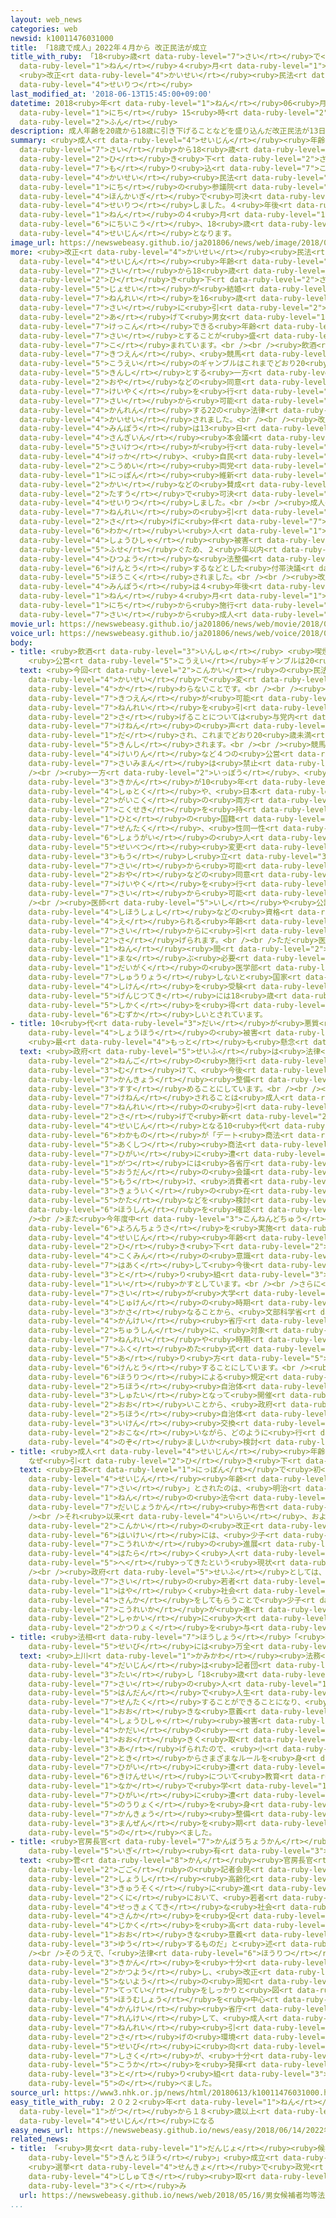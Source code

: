 ```yaml
---
layout: web_news
categories: web
newsid: k10011476031000
title: 「18歳で成人」2022年４月から 改正民法が成立
title_with_ruby: 「18<ruby>歳<rt data-ruby-level="7">さい</rt></ruby>で<ruby>成人<rt data-ruby-level="4">せいじん</rt></ruby>」2022<ruby>年<rt
  data-ruby-level="1">ねん</rt></ruby>４<ruby>月<rt data-ruby-level="1">がつ</rt></ruby>から
  <ruby>改正<rt data-ruby-level="4">かいせい</rt></ruby><ruby>民法<rt data-ruby-level="4">みんぽう</rt></ruby>が<ruby>成立<rt
  data-ruby-level="4">せいりつ</rt></ruby>
last_modified_at: '2018-06-13T15:45:00+09:00'
datetime: 2018<ruby>年<rt data-ruby-level="1">ねん</rt></ruby>06<ruby>月<rt data-ruby-level="1">がつ</rt></ruby>13<ruby>日<rt
  data-ruby-level="1">にち</rt></ruby> 15<ruby>時<rt data-ruby-level="2">じ</rt></ruby>45<ruby>分<rt
  data-ruby-level="2">ふん</rt></ruby>
description: 成人年齢を20歳から18歳に引き下げることなどを盛り込んだ改正民法が13日の参議院本会議で可決・成立しました。４年後の2022年の４月１日以降、18歳から成人となります。
summary: <ruby>成人<rt data-ruby-level="4">せいじん</rt></ruby><ruby>年齢<rt data-ruby-level="7">ねんれい</rt></ruby>を20<ruby>歳<rt
  data-ruby-level="7">さい</rt></ruby>から18<ruby>歳<rt data-ruby-level="7">さい</rt></ruby>に<ruby>引<rt
  data-ruby-level="2">ひ</rt></ruby>き<ruby>下<rt data-ruby-level="2">さ</rt></ruby>げることなどを<ruby>盛<rt
  data-ruby-level="7">も</rt></ruby>り<ruby>込<rt data-ruby-level="7">こ</rt></ruby>んだ<ruby>改正<rt
  data-ruby-level="4">かいせい</rt></ruby><ruby>民法<rt data-ruby-level="4">みんぽう</rt></ruby>が13<ruby>日<rt
  data-ruby-level="1">にち</rt></ruby>の<ruby>参議院<rt data-ruby-level="4">さんぎいん</rt></ruby><ruby>本会議<rt
  data-ruby-level="4">ほんかいぎ</rt></ruby>で<ruby>可決<rt data-ruby-level="5">かけつ</rt></ruby>・<ruby>成立<rt
  data-ruby-level="4">せいりつ</rt></ruby>しました。４<ruby>年後<rt data-ruby-level="2">ねんご</rt></ruby>の2022<ruby>年<rt
  data-ruby-level="1">ねん</rt></ruby>の４<ruby>月<rt data-ruby-level="1">がつ</rt></ruby>１<ruby>日以降<rt
  data-ruby-level="6">にちいこう</rt></ruby>、18<ruby>歳<rt data-ruby-level="7">さい</rt></ruby>から<ruby>成人<rt
  data-ruby-level="4">せいじん</rt></ruby>となります。
image_url: https://newswebeasy.github.io/ja201806/news/web/image/2018/06/13/K10011476031_1806131723_1806131724_01_03.jpg
more: <ruby>改正<rt data-ruby-level="4">かいせい</rt></ruby><ruby>民法<rt data-ruby-level="4">みんぽう</rt></ruby>は、<ruby>成人<rt
  data-ruby-level="4">せいじん</rt></ruby><ruby>年齢<rt data-ruby-level="7">ねんれい</rt></ruby>を20<ruby>歳<rt
  data-ruby-level="7">さい</rt></ruby>から18<ruby>歳<rt data-ruby-level="7">さい</rt></ruby>に<ruby>引<rt
  data-ruby-level="2">ひ</rt></ruby>き<ruby>下<rt data-ruby-level="2">さ</rt></ruby>げることや、<ruby>女性<rt
  data-ruby-level="5">じょせい</rt></ruby>が<ruby>結婚<rt data-ruby-level="7">けっこん</rt></ruby>できる<ruby>年齢<rt
  data-ruby-level="7">ねんれい</rt></ruby>を16<ruby>歳<rt data-ruby-level="7">さい</rt></ruby>から18<ruby>歳<rt
  data-ruby-level="7">さい</rt></ruby>に<ruby>引<rt data-ruby-level="2">ひ</rt></ruby>き<ruby>上<rt
  data-ruby-level="2">あ</rt></ruby>げて<ruby>男女<rt data-ruby-level="1">だんじょ</rt></ruby>ともに<ruby>結婚<rt
  data-ruby-level="7">けっこん</rt></ruby>できる<ruby>年齢<rt data-ruby-level="7">ねんれい</rt></ruby>を18<ruby>歳<rt
  data-ruby-level="7">さい</rt></ruby>とすることが<ruby>盛<rt data-ruby-level="7">も</rt></ruby>り<ruby>込<rt
  data-ruby-level="7">こ</rt></ruby>まれています。<br /><br /><ruby>飲酒<rt data-ruby-level="3">いんしゅ</rt></ruby>や<ruby>喫煙<rt
  data-ruby-level="7">きつえん</rt></ruby>、<ruby>競馬<rt data-ruby-level="4">けいば</rt></ruby>などの<ruby>公営<rt
  data-ruby-level="5">こうえい</rt></ruby>のギャンブルはこれまでどおり20<ruby>歳未満<rt data-ruby-level="7">さいみまん</rt></ruby>は<ruby>禁止<rt
  data-ruby-level="5">きんし</rt></ruby>とする<ruby>一方<rt data-ruby-level="2">いっぽう</rt></ruby>、<ruby>親<rt
  data-ruby-level="2">おや</rt></ruby>などの<ruby>同意<rt data-ruby-level="3">どうい</rt></ruby>なしにローンやクレジットカードの<ruby>契約<rt
  data-ruby-level="7">けいやく</rt></ruby>を<ruby>行<rt data-ruby-level="2">おこな</rt></ruby>うことなどは18<ruby>歳<rt
  data-ruby-level="7">さい</rt></ruby>から<ruby>可能<rt data-ruby-level="5">かのう</rt></ruby>とするよう<ruby>関連<rt
  data-ruby-level="4">かんれん</rt></ruby>する22の<ruby>法律<rt data-ruby-level="6">ほうりつ</rt></ruby>も<ruby>改正<rt
  data-ruby-level="4">かいせい</rt></ruby>されました。<br /><br /><ruby>改正<rt data-ruby-level="4">かいせい</rt></ruby><ruby>民法<rt
  data-ruby-level="4">みんぽう</rt></ruby>は13<ruby>日<rt data-ruby-level="1">にち</rt></ruby>の<ruby>参議院<rt
  data-ruby-level="4">さんぎいん</rt></ruby><ruby>本会議<rt data-ruby-level="4">ほんかいぎ</rt></ruby>で<ruby>採決<rt
  data-ruby-level="5">さいけつ</rt></ruby>が<ruby>行<rt data-ruby-level="2">おこな</rt></ruby>われた<ruby>結果<rt
  data-ruby-level="4">けっか</rt></ruby>、<ruby>自民<rt data-ruby-level="4">じみん</rt></ruby>、<ruby>公明<rt
  data-ruby-level="2">こうめい</rt></ruby><ruby>両党<rt data-ruby-level="6">りょうとう</rt></ruby>と<ruby>日本<rt
  data-ruby-level="1">にっぽん</rt></ruby><ruby>維新<rt data-ruby-level="7">いしん</rt></ruby>の<ruby>会<rt
  data-ruby-level="2">かい</rt></ruby>などの<ruby>賛成<rt data-ruby-level="5">さんせい</rt></ruby><ruby>多数<rt
  data-ruby-level="2">たすう</rt></ruby>で<ruby>可決<rt data-ruby-level="5">かけつ</rt></ruby>・<ruby>成立<rt
  data-ruby-level="4">せいりつ</rt></ruby>しました。<br /><br /><ruby>成人<rt data-ruby-level="4">せいじん</rt></ruby><ruby>年齢<rt
  data-ruby-level="7">ねんれい</rt></ruby>の<ruby>引<rt data-ruby-level="2">ひ</rt></ruby>き<ruby>下<rt
  data-ruby-level="2">さ</rt></ruby>げに<ruby>伴<rt data-ruby-level="7">ともな</rt></ruby>って<ruby>若<rt
  data-ruby-level="6">わか</rt></ruby>い<ruby>人<rt data-ruby-level="1">ひと</rt></ruby>の<ruby>消費者<rt
  data-ruby-level="4">しょうひしゃ</rt></ruby><ruby>被害<rt data-ruby-level="7">ひがい</rt></ruby>を<ruby>防<rt
  data-ruby-level="5">ふせ</rt></ruby>ぐため、２<ruby>年以内<rt data-ruby-level="4">ねんいない</rt></ruby>に<ruby>必要<rt
  data-ruby-level="4">ひつよう</rt></ruby>な<ruby>法整備<rt data-ruby-level="5">ほうせいび</rt></ruby>を<ruby>検討<rt
  data-ruby-level="6">けんとう</rt></ruby>するなどとした<ruby>付帯決議<rt data-ruby-level="4">ふたいけつぎ</rt></ruby>も<ruby>報告<rt
  data-ruby-level="5">ほうこく</rt></ruby>されました。<br /><br /><ruby>改正<rt data-ruby-level="4">かいせい</rt></ruby><ruby>民法<rt
  data-ruby-level="4">みんぽう</rt></ruby>は４<ruby>年後<rt data-ruby-level="2">ねんご</rt></ruby>の2022<ruby>年<rt
  data-ruby-level="1">ねん</rt></ruby>４<ruby>月<rt data-ruby-level="1">がつ</rt></ruby>１<ruby>日<rt
  data-ruby-level="1">にち</rt></ruby>から<ruby>施行<rt data-ruby-level="7">しこう</rt></ruby>されることになっていて、18<ruby>歳<rt
  data-ruby-level="7">さい</rt></ruby>から<ruby>成人<rt data-ruby-level="4">せいじん</rt></ruby>となります。
movie_url: https://newswebeasy.github.io/ja201806/news/web/movie/2018/06/13/k10011476031_201806131723_201806131723.mp4
voice_url: https://newswebeasy.github.io/ja201806/news/web/voice/2018/06/13/k10011476031_201806131723_201806131723.mp3
body:
- title: <ruby>飲酒<rt data-ruby-level="3">いんしゅ</rt></ruby> <ruby>喫煙<rt data-ruby-level="7">きつえん</rt></ruby>
    <ruby>公営<rt data-ruby-level="5">こうえい</rt></ruby>ギャンブルは20<ruby>歳<rt data-ruby-level="7">さい</rt></ruby>のまま
  text: <ruby>今回<rt data-ruby-level="2">こんかい</rt></ruby>の<ruby>民法<rt data-ruby-level="4">みんぽう</rt></ruby>の<ruby>改正<rt
    data-ruby-level="4">かいせい</rt></ruby>で<ruby>変<rt data-ruby-level="4">か</rt></ruby>わること、<ruby>変<rt
    data-ruby-level="4">か</rt></ruby>わらないことです。<br /><br /><ruby>飲酒<rt data-ruby-level="3">いんしゅ</rt></ruby>や<ruby>喫煙<rt
    data-ruby-level="7">きつえん</rt></ruby>が<ruby>可能<rt data-ruby-level="5">かのう</rt></ruby>になる<ruby>年齢<rt
    data-ruby-level="7">ねんれい</rt></ruby>を<ruby>引<rt data-ruby-level="2">ひ</rt></ruby>き<ruby>下<rt
    data-ruby-level="2">さ</rt></ruby>げることについては<ruby>与党内<rt data-ruby-level="7">よとうない</rt></ruby>からも<ruby>懸念<rt
    data-ruby-level="7">けねん</rt></ruby>の<ruby>声<rt data-ruby-level="2">こえ</rt></ruby>が<ruby>出<rt
    data-ruby-level="1">だ</rt></ruby>され、これまでどおり20<ruby>歳未満<rt data-ruby-level="7">さいみまん</rt></ruby>は<ruby>禁止<rt
    data-ruby-level="5">きんし</rt></ruby>されます。<br /><br /><ruby>競馬<rt data-ruby-level="4">けいば</rt></ruby>や<ruby>競輪<rt
    data-ruby-level="4">けいりん</rt></ruby>など４つの<ruby>公営<rt data-ruby-level="5">こうえい</rt></ruby>ギャンブルについても、これまでどおり20<ruby>歳未満<rt
    data-ruby-level="7">さいみまん</rt></ruby>は<ruby>禁止<rt data-ruby-level="5">きんし</rt></ruby>となります。<br
    /><br /><ruby>一方<rt data-ruby-level="2">いっぽう</rt></ruby>、<ruby>有効<rt data-ruby-level="5">ゆうこう</rt></ruby><ruby>期間<rt
    data-ruby-level="3">きかん</rt></ruby>が10<ruby>年<rt data-ruby-level="1">ねん</rt></ruby>のパスポートの<ruby>取得<rt
    data-ruby-level="4">しゅとく</rt></ruby>や、<ruby>日本<rt data-ruby-level="1">にっぽん</rt></ruby>と<ruby>外国<rt
    data-ruby-level="2">がいこく</rt></ruby>の<ruby>両方<rt data-ruby-level="3">りょうほう</rt></ruby>の<ruby>国籍<rt
    data-ruby-level="7">こくせき</rt></ruby>を<ruby>持<rt data-ruby-level="3">も</rt></ruby>っている<ruby>人<rt
    data-ruby-level="1">ひと</rt></ruby>の<ruby>国籍<rt data-ruby-level="7">こくせき</rt></ruby><ruby>選択<rt
    data-ruby-level="7">せんたく</rt></ruby>、<ruby>性同一性<rt data-ruby-level="5">せいどういつせい</rt></ruby><ruby>障害<rt
    data-ruby-level="6">しょうがい</rt></ruby>の<ruby>人<rt data-ruby-level="1">ひと</rt></ruby>の<ruby>性別<rt
    data-ruby-level="5">せいべつ</rt></ruby><ruby>変更<rt data-ruby-level="7">へんこう</rt></ruby>の<ruby>申<rt
    data-ruby-level="3">もう</rt></ruby>し<ruby>立<rt data-ruby-level="3">た</rt></ruby>てなどは18<ruby>歳<rt
    data-ruby-level="7">さい</rt></ruby>から<ruby>可能<rt data-ruby-level="5">かのう</rt></ruby>となるほか、<ruby>親<rt
    data-ruby-level="2">おや</rt></ruby>などの<ruby>同意<rt data-ruby-level="3">どうい</rt></ruby>なしにローンやクレジットカードの<ruby>契約<rt
    data-ruby-level="7">けいやく</rt></ruby>を<ruby>行<rt data-ruby-level="2">おこな</rt></ruby>うことも18<ruby>歳<rt
    data-ruby-level="7">さい</rt></ruby>から<ruby>可能<rt data-ruby-level="5">かのう</rt></ruby>となります。<br
    /><br /><ruby>医師<rt data-ruby-level="5">いし</rt></ruby>や<ruby>公認会計士<rt data-ruby-level="7">こうにんかいけいし</rt></ruby>、<ruby>司法書士<rt
    data-ruby-level="4">しほうしょし</rt></ruby>などの<ruby>資格<rt data-ruby-level="5">しかく</rt></ruby>を<ruby>得<rt
    data-ruby-level="4">え</rt></ruby>られる<ruby>年齢<rt data-ruby-level="7">ねんれい</rt></ruby>も18<ruby>歳<rt
    data-ruby-level="7">さい</rt></ruby>からに<ruby>引<rt data-ruby-level="2">ひ</rt></ruby>き<ruby>下<rt
    data-ruby-level="2">さ</rt></ruby>げられます。<br /><br />ただ<ruby>医師<rt data-ruby-level="5">いし</rt></ruby>については６<ruby>年<rt
    data-ruby-level="1">ねん</rt></ruby><ruby>間<rt data-ruby-level="2">かん</rt></ruby><ruby>学<rt
    data-ruby-level="1">まな</rt></ruby>ぶ<ruby>必要<rt data-ruby-level="4">ひつよう</rt></ruby>がある<ruby>大学<rt
    data-ruby-level="1">だいがく</rt></ruby>の<ruby>医学部<rt data-ruby-level="3">いがくぶ</rt></ruby>を<ruby>修了<rt
    data-ruby-level="7">しゅうりょう</rt></ruby>しないと<ruby>国家<rt data-ruby-level="2">こっか</rt></ruby><ruby>試験<rt
    data-ruby-level="4">しけん</rt></ruby>を<ruby>受験<rt data-ruby-level="4">じゅけん</rt></ruby>できないため、<ruby>現実的<rt
    data-ruby-level="5">げんじつてき</rt></ruby>には18<ruby>歳<rt data-ruby-level="7">さい</rt></ruby>で<ruby>資格<rt
    data-ruby-level="5">しかく</rt></ruby>を<ruby>得<rt data-ruby-level="4">え</rt></ruby>るのは<ruby>難<rt
    data-ruby-level="6">むずか</rt></ruby>しいとされています。
- title: 10<ruby>代<rt data-ruby-level="3">だい</rt></ruby>が<ruby>悪質<rt data-ruby-level="5">あくしつ</rt></ruby><ruby>商法<rt
    data-ruby-level="4">しょうほう</rt></ruby>の<ruby>被害<rt data-ruby-level="7">ひがい</rt></ruby>
    <ruby>最<rt data-ruby-level="4">もっと</rt></ruby>も<ruby>懸念<rt data-ruby-level="7">けねん</rt></ruby>
  text: <ruby>政府<rt data-ruby-level="5">せいふ</rt></ruby>は<ruby>法律<rt data-ruby-level="6">ほうりつ</rt></ruby>の４<ruby>年後<rt
    data-ruby-level="2">ねんご</rt></ruby>の<ruby>施行<rt data-ruby-level="7">しこう</rt></ruby>に<ruby>向<rt
    data-ruby-level="3">む</rt></ruby>けて、<ruby>今後<rt data-ruby-level="2">こんご</rt></ruby>、<ruby>環境<rt
    data-ruby-level="7">かんきょう</rt></ruby><ruby>整備<rt data-ruby-level="5">せいび</rt></ruby>を<ruby>進<rt
    data-ruby-level="3">すす</rt></ruby>めることにしています。<br /><br /><ruby>最<rt data-ruby-level="4">もっと</rt></ruby>も<ruby>懸念<rt
    data-ruby-level="7">けねん</rt></ruby>されることは<ruby>成人<rt data-ruby-level="4">せいじん</rt></ruby><ruby>年齢<rt
    data-ruby-level="7">ねんれい</rt></ruby>の<ruby>引<rt data-ruby-level="2">ひ</rt></ruby>き<ruby>下<rt
    data-ruby-level="2">さ</rt></ruby>げで<ruby>新<rt data-ruby-level="2">あら</rt></ruby>たに<ruby>成人<rt
    data-ruby-level="4">せいじん</rt></ruby>となる10<ruby>代<rt data-ruby-level="3">だい</rt></ruby>の<ruby>若者<rt
    data-ruby-level="6">わかもの</rt></ruby>が「デート<ruby>商法<rt data-ruby-level="4">しょうほう</rt></ruby>」など<ruby>悪質<rt
    data-ruby-level="5">あくしつ</rt></ruby><ruby>商法<rt data-ruby-level="4">しょうほう</rt></ruby>の<ruby>被害<rt
    data-ruby-level="7">ひがい</rt></ruby>に<ruby>遭<rt data-ruby-level="7">あ</rt></ruby>うことだとして、ことし４<ruby>月<rt
    data-ruby-level="1">がつ</rt></ruby>には<ruby>各省庁<rt data-ruby-level="6">かくしょうちょう</rt></ruby><ruby>横断<rt
    data-ruby-level="5">おうだん</rt></ruby>の<ruby>会議<rt data-ruby-level="4">かいぎ</rt></ruby>を<ruby>設<rt
    data-ruby-level="5">もう</rt></ruby>け、<ruby>消費者<rt data-ruby-level="4">しょうひしゃ</rt></ruby><ruby>教育<rt
    data-ruby-level="3">きょういく</rt></ruby>の<ruby>在<rt data-ruby-level="5">あ</rt></ruby>り<ruby>方<rt
    data-ruby-level="5">かた</rt></ruby>などを<ruby>検討<rt data-ruby-level="6">けんとう</rt></ruby>していく<ruby>方針<rt
    data-ruby-level="6">ほうしん</rt></ruby>を<ruby>確認<rt data-ruby-level="7">かくにん</rt></ruby>しています。<br
    /><br />また<ruby>今年度中<rt data-ruby-level="3">こんねんどちゅう</rt></ruby>に<ruby>世論調査<rt
    data-ruby-level="6">よろんちょうさ</rt></ruby>を<ruby>実施<rt data-ruby-level="7">じっし</rt></ruby>して、<ruby>成人<rt
    data-ruby-level="4">せいじん</rt></ruby><ruby>年齢<rt data-ruby-level="7">ねんれい</rt></ruby>の<ruby>引<rt
    data-ruby-level="2">ひ</rt></ruby>き<ruby>下<rt data-ruby-level="2">さ</rt></ruby>げについて<ruby>国民<rt
    data-ruby-level="4">こくみん</rt></ruby>の<ruby>意識<rt data-ruby-level="5">いしき</rt></ruby>を<ruby>把握<rt
    data-ruby-level="7">はあく</rt></ruby>して<ruby>今後<rt data-ruby-level="2">こんご</rt></ruby>の<ruby>取<rt
    data-ruby-level="3">と</rt></ruby>り<ruby>組<rt data-ruby-level="3">く</rt></ruby>みに<ruby>生<rt
    data-ruby-level="1">い</rt></ruby>かすとしています。<br /><br />さらに<ruby>成人式<rt data-ruby-level="4">せいじんしき</rt></ruby>について、18<ruby>歳<rt
    data-ruby-level="7">さい</rt></ruby>が<ruby>大学<rt data-ruby-level="1">だいがく</rt></ruby><ruby>受験<rt
    data-ruby-level="4">じゅけん</rt></ruby>の<ruby>時期<rt data-ruby-level="3">じき</rt></ruby>と<ruby>重<rt
    data-ruby-level="3">かさ</rt></ruby>なることから、<ruby>文部科学省<rt data-ruby-level="4">もんぶかがくしょう</rt></ruby>など<ruby>関係<rt
    data-ruby-level="4">かんけい</rt></ruby><ruby>省庁<rt data-ruby-level="6">しょうちょう</rt></ruby>を<ruby>中心<rt
    data-ruby-level="2">ちゅうしん</rt></ruby>に、<ruby>対象<rt data-ruby-level="4">たいしょう</rt></ruby>とする<ruby>年齢<rt
    data-ruby-level="7">ねんれい</rt></ruby>や<ruby>時期<rt data-ruby-level="3">じき</rt></ruby>を<ruby>含<rt
    data-ruby-level="7">ふく</rt></ruby>めた<ruby>式<rt data-ruby-level="3">しき</rt></ruby>の<ruby>在<rt
    data-ruby-level="5">あ</rt></ruby>り<ruby>方<rt data-ruby-level="5">かた</rt></ruby>を<ruby>検討<rt
    data-ruby-level="6">けんとう</rt></ruby>することにしています。<br /><ruby>成人式<rt data-ruby-level="4">せいじんしき</rt></ruby>は<ruby>法律<rt
    data-ruby-level="6">ほうりつ</rt></ruby>による<ruby>規定<rt data-ruby-level="5">きてい</rt></ruby>はなく、<ruby>地方<rt
    data-ruby-level="2">ちほう</rt></ruby><ruby>自治体<rt data-ruby-level="4">じちたい</rt></ruby>が<ruby>主体<rt
    data-ruby-level="3">しゅたい</rt></ruby>となって<ruby>開催<rt data-ruby-level="7">かいさい</rt></ruby>するケースが<ruby>多<rt
    data-ruby-level="2">おお</rt></ruby>いことから、<ruby>政府<rt data-ruby-level="5">せいふ</rt></ruby>は<ruby>地方<rt
    data-ruby-level="2">ちほう</rt></ruby><ruby>自治体<rt data-ruby-level="4">じちたい</rt></ruby>と<ruby>意見<rt
    data-ruby-level="3">いけん</rt></ruby><ruby>交換<rt data-ruby-level="7">こうかん</rt></ruby>を<ruby>行<rt
    data-ruby-level="2">おこな</rt></ruby>いながら、どのように<ruby>行<rt data-ruby-level="2">おこな</rt></ruby>うのが<ruby>望<rt
    data-ruby-level="4">のぞ</rt></ruby>ましいか<ruby>検討<rt data-ruby-level="6">けんとう</rt></ruby>していくことにしています。
- title: <ruby>成人<rt data-ruby-level="4">せいじん</rt></ruby><ruby>年齢<rt data-ruby-level="7">ねんれい</rt></ruby>
    なぜ<ruby>引<rt data-ruby-level="2">ひ</rt></ruby>き<ruby>下<rt data-ruby-level="2">さ</rt></ruby>げ
  text: <ruby>日本<rt data-ruby-level="1">にっぽん</rt></ruby>で<ruby>初<rt data-ruby-level="4">はじ</rt></ruby>めて<ruby>成人<rt
    data-ruby-level="4">せいじん</rt></ruby><ruby>年齢<rt data-ruby-level="7">ねんれい</rt></ruby>が「20<ruby>歳<rt
    data-ruby-level="7">さい</rt></ruby>」とされたのは、<ruby>明治<rt data-ruby-level="4">めいじ</rt></ruby>９<ruby>年<rt
    data-ruby-level="1">ねん</rt></ruby>の<ruby>法令<rt data-ruby-level="4">ほうれい</rt></ruby>にあたる<ruby>太政官<rt
    data-ruby-level="7">だいじょうかん</rt></ruby><ruby>布告<rt data-ruby-level="5">ふこく</rt></ruby>です。<br
    /><br />それ<ruby>以来<rt data-ruby-level="4">いらい</rt></ruby>、およそ140<ruby>年<rt data-ruby-level="1">ねん</rt></ruby>ぶりとなる<ruby>今回<rt
    data-ruby-level="2">こんかい</rt></ruby>の<ruby>改正<rt data-ruby-level="4">かいせい</rt></ruby>の<ruby>背景<rt
    data-ruby-level="6">はいけい</rt></ruby>には、<ruby>少子<rt data-ruby-level="2">しょうし</rt></ruby><ruby>高齢化<rt
    data-ruby-level="7">こうれいか</rt></ruby>の<ruby>進展<rt data-ruby-level="6">しんてん</rt></ruby>で<ruby>働<rt
    data-ruby-level="4">はたら</rt></ruby>く<ruby>人<rt data-ruby-level="1">ひと</rt></ruby>が<ruby>減<rt
    data-ruby-level="5">へ</rt></ruby>ってきたという<ruby>現状<rt data-ruby-level="5">げんじょう</rt></ruby>があります。<br
    /><br /><ruby>政府<rt data-ruby-level="5">せいふ</rt></ruby>としては、18<ruby>歳<rt data-ruby-level="7">さい</rt></ruby>と19<ruby>歳<rt
    data-ruby-level="7">さい</rt></ruby>の<ruby>若者<rt data-ruby-level="6">わかもの</rt></ruby>に<ruby>早<rt
    data-ruby-level="1">はや</rt></ruby>く<ruby>社会<rt data-ruby-level="2">しゃかい</rt></ruby><ruby>参加<rt
    data-ruby-level="4">さんか</rt></ruby>をしてもらうことで<ruby>少子<rt data-ruby-level="2">しょうし</rt></ruby><ruby>高齢化<rt
    data-ruby-level="7">こうれいか</rt></ruby>が<ruby>進<rt data-ruby-level="3">すす</rt></ruby>む<ruby>社会<rt
    data-ruby-level="2">しゃかい</rt></ruby>に<ruby>大<rt data-ruby-level="1">おお</rt></ruby>きな<ruby>活力<rt
    data-ruby-level="2">かつりょく</rt></ruby>を<ruby>与<rt data-ruby-level="7">あた</rt></ruby>えたいとしています。
- title: <ruby>法相<rt data-ruby-level="7">ほうしょう</rt></ruby>「<ruby>環境<rt data-ruby-level="7">かんきょう</rt></ruby><ruby>整備<rt
    data-ruby-level="5">せいび</rt></ruby>には<ruby>万全<rt data-ruby-level="3">まんぜん</rt></ruby>を」
  text: <ruby>上川<rt data-ruby-level="1">かみかわ</rt></ruby><ruby>法務<rt data-ruby-level="5">ほうむ</rt></ruby><ruby>大臣<rt
    data-ruby-level="4">だいじん</rt></ruby>は<ruby>記者団<rt data-ruby-level="5">きしゃだん</rt></ruby>に<ruby>対<rt
    data-ruby-level="3">たい</rt></ruby>し「18<ruby>歳<rt data-ruby-level="7">さい</rt></ruby>、19<ruby>歳<rt
    data-ruby-level="7">さい</rt></ruby>の<ruby>人<rt data-ruby-level="1">ひと</rt></ruby>がみずからの<ruby>判断<rt
    data-ruby-level="5">はんだん</rt></ruby>で<ruby>人生<rt data-ruby-level="1">じんせい</rt></ruby>を<ruby>選択<rt
    data-ruby-level="7">せんたく</rt></ruby>することができることになり、<ruby>大変<rt data-ruby-level="4">たいへん</rt></ruby>、<ruby>大<rt
    data-ruby-level="1">おお</rt></ruby>きな<ruby>意義<rt data-ruby-level="5">いぎ</rt></ruby>がある。<ruby>消費者<rt
    data-ruby-level="4">しょうひしゃ</rt></ruby><ruby>被害<rt data-ruby-level="7">ひがい</rt></ruby>については、<ruby>課題<rt
    data-ruby-level="4">かだい</rt></ruby>の<ruby>一<rt data-ruby-level="1">ひと</rt></ruby>つとして<ruby>大<rt
    data-ruby-level="1">おお</rt></ruby>きく<ruby>取<rt data-ruby-level="3">と</rt></ruby>り<ruby>上<rt
    data-ruby-level="3">あ</rt></ruby>げられたので、<ruby>小<rt data-ruby-level="1">ちい</rt></ruby>さな<ruby>時<rt
    data-ruby-level="2">とき</rt></ruby>からさまざまなルールを<ruby>身<rt data-ruby-level="3">み</rt></ruby>につけ、そうした<ruby>被害<rt
    data-ruby-level="7">ひがい</rt></ruby>に<ruby>遭<rt data-ruby-level="7">あ</rt></ruby>う<ruby>危険性<rt
    data-ruby-level="6">きけんせい</rt></ruby>について<ruby>教育<rt data-ruby-level="3">きょういく</rt></ruby>の<ruby>中<rt
    data-ruby-level="1">なか</rt></ruby>で<ruby>学<rt data-ruby-level="1">まな</rt></ruby>び、<ruby>被害<rt
    data-ruby-level="7">ひがい</rt></ruby>に<ruby>遭<rt data-ruby-level="7">あ</rt></ruby>わないような<ruby>能力<rt
    data-ruby-level="5">のうりょく</rt></ruby>を<ruby>身<rt data-ruby-level="3">み</rt></ruby>につけてもらうことができるように<ruby>環境<rt
    data-ruby-level="7">かんきょう</rt></ruby><ruby>整備<rt data-ruby-level="5">せいび</rt></ruby>には<ruby>万全<rt
    data-ruby-level="3">まんぜん</rt></ruby>を<ruby>期<rt data-ruby-level="3">き</rt></ruby>したい」と<ruby>述<rt
    data-ruby-level="5">の</rt></ruby>べました。
- title: <ruby>官房長官<rt data-ruby-level="7">かんぼうちょうかん</rt></ruby>「<ruby>大<rt data-ruby-level="1">おお</rt></ruby>きな<ruby>意義<rt
    data-ruby-level="5">いぎ</rt></ruby><ruby>有<rt data-ruby-level="3">ゆう</rt></ruby>する」
  text: <ruby>菅<rt data-ruby-level="8">かん</rt></ruby><ruby>官房長官<rt data-ruby-level="7">かんぼうちょうかん</rt></ruby>は、<ruby>午後<rt
    data-ruby-level="2">ごご</rt></ruby>の<ruby>記者会見<rt data-ruby-level="3">きしゃかいけん</rt></ruby>で「<ruby>少子<rt
    data-ruby-level="2">しょうし</rt></ruby><ruby>高齢化<rt data-ruby-level="7">こうれいか</rt></ruby>が<ruby>急速<rt
    data-ruby-level="3">きゅうそく</rt></ruby>に<ruby>進<rt data-ruby-level="3">すす</rt></ruby>むわが<ruby>国<rt
    data-ruby-level="2">くに</rt></ruby>において、<ruby>若者<rt data-ruby-level="6">わかもの</rt></ruby>の<ruby>積極的<rt
    data-ruby-level="4">せっきょくてき</rt></ruby>な<ruby>社会<rt data-ruby-level="2">しゃかい</rt></ruby><ruby>参加<rt
    data-ruby-level="4">さんか</rt></ruby>を<ruby>促<rt data-ruby-level="7">うなが</rt></ruby>し、その<ruby>自覚<rt
    data-ruby-level="4">じかく</rt></ruby>を<ruby>高<rt data-ruby-level="2">たか</rt></ruby>めるうえで<ruby>大<rt
    data-ruby-level="1">おお</rt></ruby>きな<ruby>意義<rt data-ruby-level="5">いぎ</rt></ruby>を<ruby>有<rt
    data-ruby-level="3">ゆう</rt></ruby>するものだ」と<ruby>述<rt data-ruby-level="5">の</rt></ruby>べました。<br
    /><br />そのうえで、「<ruby>法律<rt data-ruby-level="6">ほうりつ</rt></ruby>の<ruby>施行<rt data-ruby-level="7">しこう</rt></ruby>までの<ruby>期間<rt
    data-ruby-level="3">きかん</rt></ruby>を<ruby>十分<rt data-ruby-level="2">じゅうぶん</rt></ruby><ruby>活用<rt
    data-ruby-level="2">かつよう</rt></ruby>し、<ruby>改正<rt data-ruby-level="4">かいせい</rt></ruby><ruby>内容<rt
    data-ruby-level="5">ないよう</rt></ruby>の<ruby>周知<rt data-ruby-level="4">しゅうち</rt></ruby><ruby>徹底<rt
    data-ruby-level="7">てってい</rt></ruby>をしっかりと<ruby>図<rt data-ruby-level="7">はか</rt></ruby>っていきたい。そして<ruby>法務省<rt
    data-ruby-level="5">ほうむしょう</rt></ruby>を<ruby>中心<rt data-ruby-level="2">ちゅうしん</rt></ruby>に<ruby>関係<rt
    data-ruby-level="4">かんけい</rt></ruby><ruby>省庁<rt data-ruby-level="6">しょうちょう</rt></ruby>が<ruby>連携<rt
    data-ruby-level="7">れんけい</rt></ruby>して、<ruby>成人<rt data-ruby-level="4">せいじん</rt></ruby><ruby>年齢<rt
    data-ruby-level="7">ねんれい</rt></ruby><ruby>引<rt data-ruby-level="2">ひ</rt></ruby>き<ruby>下<rt
    data-ruby-level="2">さ</rt></ruby>げの<ruby>環境<rt data-ruby-level="7">かんきょう</rt></ruby><ruby>整備<rt
    data-ruby-level="5">せいび</rt></ruby>に<ruby>向<rt data-ruby-level="3">む</rt></ruby>けた<ruby>施策<rt
    data-ruby-level="7">しさく</rt></ruby>が、<ruby>十分<rt data-ruby-level="2">じゅうぶん</rt></ruby><ruby>効果<rt
    data-ruby-level="5">こうか</rt></ruby>を<ruby>発揮<rt data-ruby-level="6">はっき</rt></ruby>することができるよう<ruby>取<rt
    data-ruby-level="3">と</rt></ruby>り<ruby>組<rt data-ruby-level="3">く</rt></ruby>んでいきたい」と<ruby>述<rt
    data-ruby-level="5">の</rt></ruby>べました。
source_url: https://www3.nhk.or.jp/news/html/20180613/k10011476031000.html
easy_title_with_ruby: ２０２２<ruby>年<rt data-ruby-level="1">ねん</rt></ruby>４<ruby>月<rt
  data-ruby-level="1">がつ</rt></ruby>から１８<ruby>歳以上<rt data-ruby-level="7">さいいじょう</rt></ruby>が<ruby>成人<rt
  data-ruby-level="4">せいじん</rt></ruby>になる
easy_news_url: https://newswebeasy.github.io/news/easy/2018/06/14/2022年4月から18歳以上が成人になる
related_news:
- title: 「<ruby>男女<rt data-ruby-level="1">だんじょ</rt></ruby><ruby>候補者<rt data-ruby-level="6">こうほしゃ</rt></ruby><ruby>均等法<rt
    data-ruby-level="5">きんとうほう</rt></ruby>」<ruby>成立<rt data-ruby-level="4">せいりつ</rt></ruby>
    <ruby>選挙<rt data-ruby-level="4">せんきょ</rt></ruby>で<ruby>政党<rt data-ruby-level="6">せいとう</rt></ruby>など<ruby>自主的<rt
    data-ruby-level="4">じしゅてき</rt></ruby><ruby>取<rt data-ruby-level="3">と</rt></ruby>り<ruby>組<rt
    data-ruby-level="3">く</rt></ruby>み
  url: https://newswebeasy.github.io/news/web/2018/05/16/男女候補者均等法成立-選挙で政党など自主的取り組み
...
```

